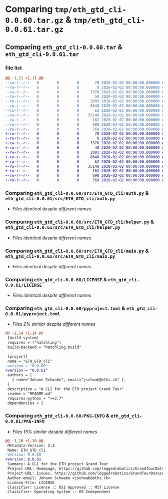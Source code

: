 # Comparing `tmp/eth_gtd_cli-0.0.60.tar.gz` & `tmp/eth_gtd_cli-0.0.61.tar.gz`

## Comparing `eth_gtd_cli-0.0.60.tar` & `eth_gtd_cli-0.0.61.tar`

### file list

```diff
@@ -1,11 +1,11 @@
--rw-r--r--   0        0        0       78 2020-02-02 00:00:00.000000 eth_gtd_cli-0.0.60/deploy.sh
--rw-r--r--   0        0        0        0 2020-02-02 00:00:00.000000 eth_gtd_cli-0.0.60/src/ETH_GTD_cli/__init__.py
--rw-r--r--   0        0        0     3378 2020-02-02 00:00:00.000000 eth_gtd_cli-0.0.60/src/ETH_GTD_cli/auth.py
--rw-r--r--   0        0        0       50 2020-02-02 00:00:00.000000 eth_gtd_cli-0.0.60/src/ETH_GTD_cli/consts.py
--rw-r--r--   0        0        0     2093 2020-02-02 00:00:00.000000 eth_gtd_cli-0.0.60/src/ETH_GTD_cli/helper.py
--rw-r--r--   0        0        0     8640 2020-02-02 00:00:00.000000 eth_gtd_cli-0.0.60/src/ETH_GTD_cli/main.py
--rw-r--r--   0        0        0       62 2020-02-02 00:00:00.000000 eth_gtd_cli-0.0.60/.gitignore
--rw-r--r--   0        0        0    35148 2020-02-02 00:00:00.000000 eth_gtd_cli-0.0.60/LICENSE
--rw-r--r--   0        0        0      162 2020-02-02 00:00:00.000000 eth_gtd_cli-0.0.60/README.md
--rw-r--r--   0        0        0      690 2020-02-02 00:00:00.000000 eth_gtd_cli-0.0.60/pyproject.toml
--rw-r--r--   0        0        0      760 2020-02-02 00:00:00.000000 eth_gtd_cli-0.0.60/PKG-INFO
+-rw-r--r--   0        0        0       78 2020-02-02 00:00:00.000000 eth_gtd_cli-0.0.61/deploy.sh
+-rw-r--r--   0        0        0        0 2020-02-02 00:00:00.000000 eth_gtd_cli-0.0.61/src/ETH_GTD_cli/__init__.py
+-rw-r--r--   0        0        0     3378 2020-02-02 00:00:00.000000 eth_gtd_cli-0.0.61/src/ETH_GTD_cli/auth.py
+-rw-r--r--   0        0        0       48 2020-02-02 00:00:00.000000 eth_gtd_cli-0.0.61/src/ETH_GTD_cli/consts.py
+-rw-r--r--   0        0        0     2093 2020-02-02 00:00:00.000000 eth_gtd_cli-0.0.61/src/ETH_GTD_cli/helper.py
+-rw-r--r--   0        0        0     8640 2020-02-02 00:00:00.000000 eth_gtd_cli-0.0.61/src/ETH_GTD_cli/main.py
+-rw-r--r--   0        0        0       62 2020-02-02 00:00:00.000000 eth_gtd_cli-0.0.61/.gitignore
+-rw-r--r--   0        0        0    35148 2020-02-02 00:00:00.000000 eth_gtd_cli-0.0.61/LICENSE
+-rw-r--r--   0        0        0      162 2020-02-02 00:00:00.000000 eth_gtd_cli-0.0.61/README.md
+-rw-r--r--   0        0        0      690 2020-02-02 00:00:00.000000 eth_gtd_cli-0.0.61/pyproject.toml
+-rw-r--r--   0        0        0      760 2020-02-02 00:00:00.000000 eth_gtd_cli-0.0.61/PKG-INFO
```

### Comparing `eth_gtd_cli-0.0.60/src/ETH_GTD_cli/auth.py` & `eth_gtd_cli-0.0.61/src/ETH_GTD_cli/auth.py`

 * *Files identical despite different names*

### Comparing `eth_gtd_cli-0.0.60/src/ETH_GTD_cli/helper.py` & `eth_gtd_cli-0.0.61/src/ETH_GTD_cli/helper.py`

 * *Files identical despite different names*

### Comparing `eth_gtd_cli-0.0.60/src/ETH_GTD_cli/main.py` & `eth_gtd_cli-0.0.61/src/ETH_GTD_cli/main.py`

 * *Files identical despite different names*

### Comparing `eth_gtd_cli-0.0.60/LICENSE` & `eth_gtd_cli-0.0.61/LICENSE`

 * *Files identical despite different names*

### Comparing `eth_gtd_cli-0.0.60/pyproject.toml` & `eth_gtd_cli-0.0.61/pyproject.toml`

 * *Files 2% similar despite different names*

```diff
@@ -1,14 +1,14 @@
 [build-system]
 requires = ["hatchling"]
 build-backend = "hatchling.build"
 
 [project]
 name = "ETH_GTD_cli"
-version = "0.0.60"
+version = "0.0.61"
 authors = [
   { name="Johann Schwabe", email="jschwab@ethz.ch" },
 ]
 description = "A CLI for the ETH project Grand Tour"
 readme = "README.md"
 requires-python = ">=3.7"
 dependencies = [
```

### Comparing `eth_gtd_cli-0.0.60/PKG-INFO` & `eth_gtd_cli-0.0.61/PKG-INFO`

 * *Files 15% similar despite different names*

```diff
@@ -1,10 +1,10 @@
 Metadata-Version: 2.3
 Name: ETH_GTD_cli
-Version: 0.0.60
+Version: 0.0.61
 Summary: A CLI for the ETH project Grand Tour
 Project-URL: Homepage, https://github.com/leggedrobotics/GrandTourDatasets
 Project-URL: Issues, https://github.com/leggedrobotics/GrandTourDatasets/issues
 Author-email: Johann Schwabe <jschwab@ethz.ch>
 License-File: LICENSE
 Classifier: License :: OSI Approved :: MIT License
 Classifier: Operating System :: OS Independent
```

